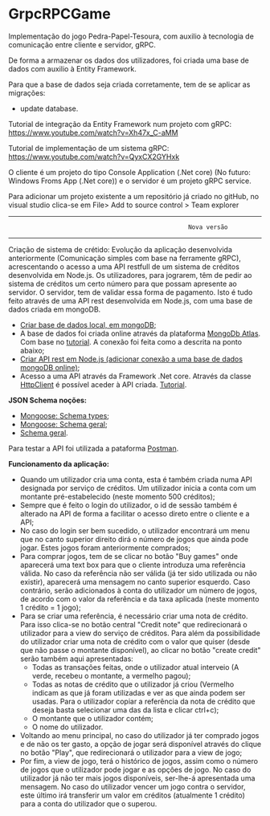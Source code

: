 # GrpcRPCGame
Implementação do jogo Pedra-Papel-Tesoura, com auxilio à tecnologia de comunicação entre cliente e servidor, gRPC.

De forma a armazenar os dados dos utilizadores, foi criada uma base de dados com auxilio à Entity Framework.

Para que a base de dados seja criada corretamente, tem de se aplicar as migrações:
- update database.

Tutorial de integração da Entity Framework num projeto com gRPC: https://www.youtube.com/watch?v=Xh47x_C-aMM

Tutorial de implementação de um sistema gRPC: https://www.youtube.com/watch?v=QyxCX2GYHxk

O cliente é um projeto do tipo Console Application (.Net core) (No futuro: Windows Froms App (.Net core)) e o servidor é um projeto gRPC service.

Para adicionar um projeto existente a um repositório já criado no gitHub, no visual studio clica-se em File> Add to source control > Team explorer

*********************************************************************************************************
                                                      Nova versão
*********************************************************************************************************

Criação de sistema de crétido: Evolução da aplicação desenvolvida anteriormente (Comunicação simples com base na ferramente gRPC), acrescentando o acesso a uma API restfull de um sistema de créditos desenvolvida em Node.js. Os utilizadores, para jograrem, têm de pedir ao sistema de créditos um certo número para que possam apresente ao servidor. O servidor, tem de validar essa forma de pagamento. Isto é tudo feito através de uma API rest desenvolvida em Node.js, com uma base de dados criada em mongoDB.

- [Criar base de dados local, em mongoDB;](https://www.youtube.com/watch?v=wM7NJtQ0F6U)
- A base de dados foi criada online através da plataforma [MongoDb Atlas](https://account.mongodb.com/account/login?signedOut=true). Com base no [tutorial](https://www.youtube.com/watch?v=KKyag6t98g8). A conexão foi feita como a descrita na ponto abaixo;
- [Criar API rest em Node.js (adicionar conexão a uma base de dados mongoDB online)](https://www.youtube.com/watch?v=vjf774RKrLc);
- Acesso a uma API através da Framework .Net core. Através da classe [HttpClient](https://docs.microsoft.com/en-us/dotnet/api/system.net.http.httpclient?view=netcore-3.1) é possível aceder à API criada. [Tutorial](https://www.yogihosting.com/aspnet-core-consume-api/).


**JSON Schema noções:**
- [Mongoose: Schema types](https://mongoosejs.com/docs/4.x/docs/schematypes.html);
- [Mongoose: Schema geral](https://mongoosejs.com/docs/guide.html);
- [Schema geral](https://json-schema.org/understanding-json-schema/).


Para testar a API foi utilizada a pataforma [Postman](https://www.postman.com/).


**Funcionamento da aplicação:**
- Quando um utilizador cria uma conta, esta é também criada numa API designada por serviço de créditos. Um utilizador inicia a conta com um montante pré-estabelecido (neste momento 500 créditos);
- Sempre que é feito o login do utilizador, o id de sessão também é alterado na API de forma a facilitar o acesso direto entre o cliente e a API;
- No caso do login ser bem sucedido, o utilizador encontrará um menu que no canto superior direito dirá o número de jogos que ainda pode jogar. Estes jogos foram anteriormente comprados;
- Para comprar jogos, tem de se clicar no botão "Buy games" onde aparecerá uma text box para que o cliente introduza uma referência válida. No caso da referência não ser válida (já ter sido utilizada ou não existir), aparecerá uma mensagem no canto superior esquerdo. Caso contrário, serão adicionados à conta do utilizador um número de jogos, de acordo com o valor da referência e da taxa aplicada (neste momento 1 crédito = 1 jogo);
- Para se criar uma referência, é necessário criar uma nota de crédito. Para isso clica-se no botão central "Credit note" que redirecionará o utilizador para a view do serviço de créditos. Para além da possibilidade do utilizador criar uma nota de crédito com o valor que quiser (desde que não passe o montante disponível), ao clicar no botão "create credit" serão também aqui apresentadas:
  - Todas as transações feitas, onde o utilizador atual interveio (A verde, recebeu o montante, a vermelho pagou);
  - Todas as notas de crédito que o utilizador já criou (Vermelho indicam as que já foram utilizadas e ver as que ainda podem ser usadas. Para o utilizador copiar a referência da nota de crédito que deseja basta selecionar uma das da lista e clicar ctrl+c);
  - O montante que o utilizador contém;
  - O nome do utilizador.
- Voltando ao menu principal, no caso do utilizador já ter comprado jogos e de não os ter gasto, a opção de jogar será disponível através do clique no botão "Play", que redirecionará o utilizador para a view de jogo;
- Por fim, a view de jogo, terá o histórico de jogos, assim como o número de jogos que o utilizador pode jogar e as opções de jogo. No caso do utilizador já não ter mais jogos disponíveis, ser-lhe-á apresentada uma mensagem. No caso do utilizador vencer um jogo contra o servidor, este último irá transferir um valor em créditos (atualmente 1 crédito) para a conta do utilizador que o superou.


